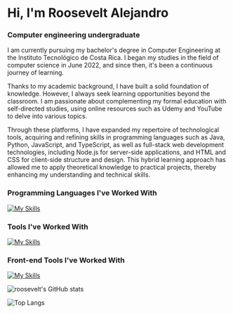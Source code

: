 <h1 align="left">Hi, I'm Roosevelt Alejandro</h1>


<h3 align="left">Computer engineering undergraduate</h3>


I am currently pursuing my bachelor's degree in Computer Engineering at the Instituto Tecnológico de Costa Rica. I began my studies in the field of computer science in June 2022, and since then, it's been a continuous journey of learning.

Thanks to my academic background, I have built a solid foundation of knowledge. However, I always seek learning opportunities beyond the classroom. I am passionate about complementing my formal education with self-directed studies, using online resources such as Udemy and YouTube to delve into various topics.

Through these platforms, I have expanded my repertoire of technological tools, acquiring and refining skills in programming languages such as Java, Python, JavaScript, and TypeScript, as well as full-stack web development technologies, including Node.js for server-side applications, and HTML and CSS for client-side structure and design. This hybrid learning approach has allowed me to apply theoretical knowledge to practical projects, thereby enhancing my understanding and technical skills.



<h3 align="left">Programming Languages I've Worked With</h3>

[![My Skills](https://skillicons.dev/icons?i=cpp,py,java,javascript)](https://skillicons.dev)

<h3 align="left">Tools I've Worked With</h3>

[![My Skills](https://skillicons.dev/icons?i=git,linux,ubuntu,vscode,nodejs,mysql,latex,idea,pycharm,figma,notion)](https://skillicons.dev)

<h3 align="left">Front-end Tools I've Worked With</h3>

[![My Skills](https://skillicons.dev/icons?i=html,css,react)](https://skillicons.dev)

![roosevelt's GitHub stats](https://github-readme-stats.vercel.app/api?username=rooseveltalej&theme=dracula&rank_icon=github&show_icons=true)

![Top Langs](https://github-readme-stats.vercel.app/api/top-langs/?username=rooseveltalej&hide_progress=true&theme=dracula)
